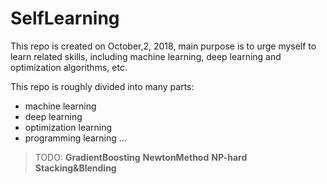 # SelfLearning

This repo is created on October,2, 2018, main purpose is to urge myself to learn related skills, including machine learning, deep learning and optimization algorithms, etc.

This repo is roughly divided into many parts:

- machine learning
- deep learning
- optimization learning
- programming learning
...

> TODO: **GradientBoosting**  **NewtonMethod**
		**NP-hard** **Stacking&Blending**

  
